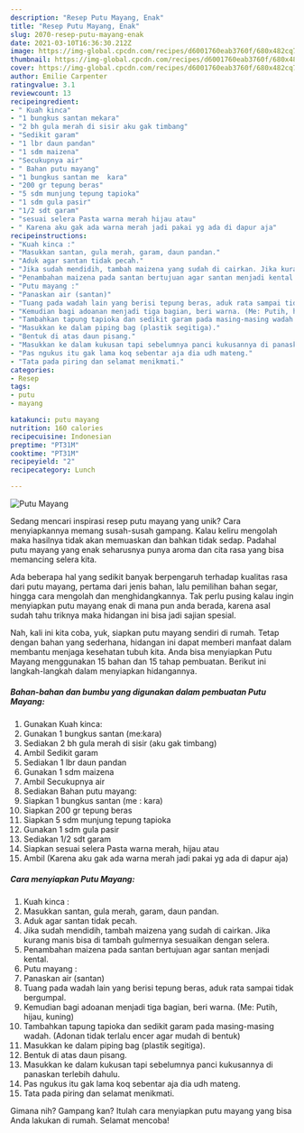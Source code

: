 ```yaml
---
description: "Resep Putu Mayang, Enak"
title: "Resep Putu Mayang, Enak"
slug: 2070-resep-putu-mayang-enak
date: 2021-03-10T16:36:30.212Z
image: https://img-global.cpcdn.com/recipes/d6001760eab3760f/680x482cq70/putu-mayang-foto-resep-utama.jpg
thumbnail: https://img-global.cpcdn.com/recipes/d6001760eab3760f/680x482cq70/putu-mayang-foto-resep-utama.jpg
cover: https://img-global.cpcdn.com/recipes/d6001760eab3760f/680x482cq70/putu-mayang-foto-resep-utama.jpg
author: Emilie Carpenter
ratingvalue: 3.1
reviewcount: 13
recipeingredient:
- " Kuah kinca"
- "1 bungkus santan mekara"
- "2 bh gula merah di sisir aku gak timbang"
- "Sedikit garam"
- "1 lbr daun pandan"
- "1 sdm maizena"
- "Secukupnya air"
- " Bahan putu mayang"
- "1 bungkus santan me  kara"
- "200 gr tepung beras"
- "5 sdm munjung tepung tapioka"
- "1 sdm gula pasir"
- "1/2 sdt garam"
- "sesuai selera Pasta warna merah hijau atau"
- " Karena aku gak ada warna merah jadi pakai yg ada di dapur aja"
recipeinstructions:
- "Kuah kinca :"
- "Masukkan santan, gula merah, garam, daun pandan."
- "Aduk agar santan tidak pecah."
- "Jika sudah mendidih, tambah maizena yang sudah di cairkan. Jika kurang manis bisa di tambah gulmernya sesuaikan dengan selera."
- "Penambahan maizena pada santan bertujuan agar santan menjadi kental."
- "Putu mayang :"
- "Panaskan air (santan)"
- "Tuang pada wadah lain yang berisi tepung beras, aduk rata sampai tidak bergumpal."
- "Kemudian bagi adoanan menjadi tiga bagian, beri warna. (Me: Putih, hijau, kuning)"
- "Tambahkan tapung tapioka dan sedikit garam pada masing-masing wadah. (Adonan tidak terlalu encer agar mudah di bentuk)"
- "Masukkan ke dalam piping bag (plastik segitiga)."
- "Bentuk di atas daun pisang."
- "Masukkan ke dalam kukusan tapi sebelumnya panci kukusannya di panaskan terlebih dahulu."
- "Pas ngukus itu gak lama koq sebentar aja dia udh mateng."
- "Tata pada piring dan selamat menikmati."
categories:
- Resep
tags:
- putu
- mayang

katakunci: putu mayang 
nutrition: 160 calories
recipecuisine: Indonesian
preptime: "PT31M"
cooktime: "PT31M"
recipeyield: "2"
recipecategory: Lunch

---
```



![Putu Mayang](https://img-global.cpcdn.com/recipes/d6001760eab3760f/680x482cq70/putu-mayang-foto-resep-utama.jpg)

Sedang mencari inspirasi resep putu mayang yang unik? Cara menyiapkannya memang susah-susah gampang. Kalau keliru mengolah maka hasilnya tidak akan memuaskan dan bahkan tidak sedap. Padahal putu mayang yang enak seharusnya punya aroma dan cita rasa yang bisa memancing selera kita.

Ada beberapa hal yang sedikit banyak berpengaruh terhadap kualitas rasa dari putu mayang, pertama dari jenis bahan, lalu pemilihan bahan segar, hingga cara mengolah dan menghidangkannya. Tak perlu pusing kalau ingin menyiapkan putu mayang enak di mana pun anda berada, karena asal sudah tahu triknya maka hidangan ini bisa jadi sajian spesial.




Nah, kali ini kita coba, yuk, siapkan putu mayang sendiri di rumah. Tetap dengan bahan yang sederhana, hidangan ini dapat memberi manfaat dalam membantu menjaga kesehatan tubuh kita. Anda bisa menyiapkan Putu Mayang menggunakan 15 bahan dan 15 tahap pembuatan. Berikut ini langkah-langkah dalam menyiapkan hidangannya.

<!--inarticleads1-->

##### Bahan-bahan dan bumbu yang digunakan dalam pembuatan Putu Mayang:

1. Gunakan  Kuah kinca:
1. Gunakan 1 bungkus santan (me:kara)
1. Sediakan 2 bh gula merah di sisir (aku gak timbang)
1. Ambil Sedikit garam
1. Sediakan 1 lbr daun pandan
1. Gunakan 1 sdm maizena
1. Ambil Secukupnya air
1. Sediakan  Bahan putu mayang:
1. Siapkan 1 bungkus santan (me : kara)
1. Siapkan 200 gr tepung beras
1. Siapkan 5 sdm munjung tepung tapioka
1. Gunakan 1 sdm gula pasir
1. Sediakan 1/2 sdt garam
1. Siapkan sesuai selera Pasta warna merah, hijau atau
1. Ambil  (Karena aku gak ada warna merah jadi pakai yg ada di dapur aja)




<!--inarticleads2-->

##### Cara menyiapkan Putu Mayang:

1. Kuah kinca :
1. Masukkan santan, gula merah, garam, daun pandan.
1. Aduk agar santan tidak pecah.
1. Jika sudah mendidih, tambah maizena yang sudah di cairkan. Jika kurang manis bisa di tambah gulmernya sesuaikan dengan selera.
1. Penambahan maizena pada santan bertujuan agar santan menjadi kental.
1. Putu mayang :
1. Panaskan air (santan)
1. Tuang pada wadah lain yang berisi tepung beras, aduk rata sampai tidak bergumpal.
1. Kemudian bagi adoanan menjadi tiga bagian, beri warna. (Me: Putih, hijau, kuning)
1. Tambahkan tapung tapioka dan sedikit garam pada masing-masing wadah. (Adonan tidak terlalu encer agar mudah di bentuk)
1. Masukkan ke dalam piping bag (plastik segitiga).
1. Bentuk di atas daun pisang.
1. Masukkan ke dalam kukusan tapi sebelumnya panci kukusannya di panaskan terlebih dahulu.
1. Pas ngukus itu gak lama koq sebentar aja dia udh mateng.
1. Tata pada piring dan selamat menikmati.




Gimana nih? Gampang kan? Itulah cara menyiapkan putu mayang yang bisa Anda lakukan di rumah. Selamat mencoba!
